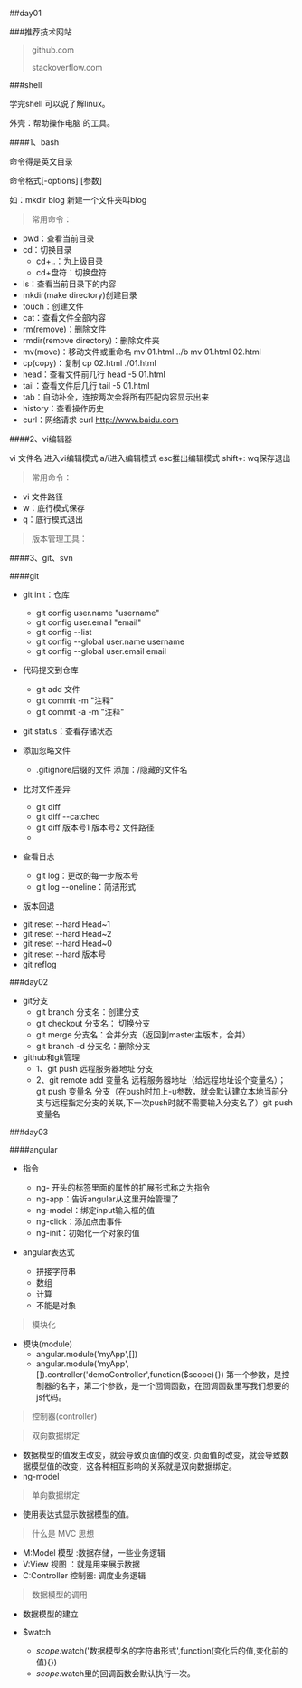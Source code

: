 ##day01

###推荐技术网站

>github.com
>
>stackoverflow.com

###shell

学完shell 可以说了解linux。

外壳：帮助操作电脑 的工具。

####1、bash

命令得是英文目录

命令格式[-options]  [参数]

如：mkdir blog
新建一个文件夹叫blog

>常用命令：

- pwd：查看当前目录
- cd：切换目录
	-  cd+..：为上级目录
	-  cd+盘符：切换盘符
- ls：查看当前目录下的内容
- mkdir(make directory)创建目录
- touch：创建文件
- cat：查看文件全部内容
- rm(remove)：删除文件
- rmdir(remove directory)：删除文件夹
- mv(move)：移动文件或重命名 mv 01.html ../b    mv 01.html 02.html
- cp(copy)：复制 cp 02.html ./01.html
- head：查看文件前几行 head -5 01.html
- tail：查看文件后几行 tail -5 01.html
- tab：自动补全，连按两次会将所有匹配内容显示出来
- history：查看操作历史
- curl：网络请求 curl http://www.baidu.com

####2、vi编辑器

vi 文件名 进入vi编辑模式
a/i进入编辑模式
esc推出编辑模式
shift+: wq保存退出

>常用命令：

- vi 文件路径
- w：底行模式保存 
- q：底行模式退出

>版本管理工具：

####3、git、svn

####git

- git init：仓库
  + git config user.name "username"
  + git config user.email "email"
  + git config --list
  + git config --global user.name username
  + git config --global user.email email


- 代码提交到仓库
  + git add 文件
  + git commit -m "注释"
  + git commit -a -m "注释"
  
- git status：查看存储状态

- 添加忽略文件
  + .gitignore后缀的文件 添加：/隐藏的文件名

- 比对文件差异
  + git diff
  + git diff --catched
  + git diff 版本号1 版本号2 文件路径
  + 
- 查看日志  
  + git log：更改的每一步版本号
  + git log --oneline：简洁形式
  

- 版本回退
 + git reset --hard Head~1
 + git reset --hard Head~2
 + git reset --hard Head~0
 + git reset --hard 版本号
 + git reflog

###day02

- git分支
	+ git branch 分支名：创建分支
	+ git checkout 分支名： 切换分支
	+ git merge 分支名：合并分支（返回到master主版本，合并）
	+ git branch -d 分支名：删除分支
- github和git管理
	+ 1、git push 远程服务器地址 分支
	+ 2、git remote add 变量名 远程服务器地址（给远程地址设个变量名）；git push 变量名 分支（在push时加上-u参数，就会默认建立本地当前分支与远程指定分支的关联,下一次push时就不需要输入分支名了）git push 变量名
	
###day03

####angular

- 指令
	+ ng- 开头的标签里面的属性的扩展形式称之为指令
	+ ng-app：告诉angular从这里开始管理了 
	+ ng-model：绑定input输入框的值
	+ ng-click：添加点击事件
	+ ng-init：初始化一个对象的值

- angular表达式
	+ 拼接字符串
	+ 数组
	+ 计算
	+ 不能是对象

>模块化

- 模块(module)
	+ angular.module('myApp',[])
	+ angular.module('myApp',[]).controller('demoController',function($scope){})
	 第一个参数，是控制器的名字，第二个参数，是一个回调函数，在回调函数里写我们想要的js代码。


>控制器(controller)

>双向数据绑定

- 数据模型的值发生改变，就会导致页面值的改变.
  页面值的改变，就会导致数据模型值的改变，这各种相互影响的关系就是双向数据绑定。
- ng-model

> 单向数据绑定

- 使用表达式显示数据模型的值。

>什么是 MVC 思想

- M:Model 模型  :数据存储，一些业务逻辑
- V:View  视图 ：就是用来展示数据
- C:Controller 控制器: 调度业务逻辑

>数据模型的调用

- 数据模型的建立

- $watch		
	+ $scope.$watch('数据模型名的字符串形式',function(变化后的值,变化前的值){}) 
	+ $scope.$watch里的回调函数会默认执行一次。